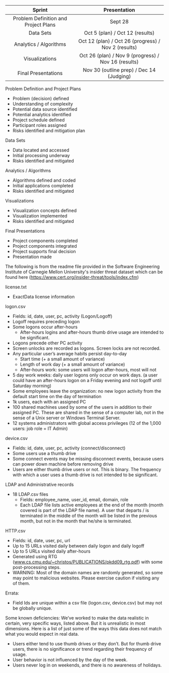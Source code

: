 
|                Sprint                |                     Presentation                    |
|:------------------------------------:|:---------------------------------------------------:|
| Problem Definition and Project Plans |                       Sept 28                       |
|               Data Sets              |           Oct 5 (plan) / Oct 12 (results)           |
|        Analytics / Algorithms        | Oct 12 (plan) / Oct 26 (progress) / Nov 2 (results) |
|            Visualizations            | Oct 26 (plan) / Nov 9 (progress) / Nov 16 (results) |
|          Final Presentations         |       Nov 30 (outline prep) / Dec 14 (Judging)      |

Problem Definition and Project Plans
* Problem (decision) defined
* Understanding of complexity
* Potential data source identified
* Potential analytics identified
* Project schedule defined
* Participant roles assigned
* Risks identified and mitigation plan

Data Sets
* Data located and accessed
* Initial processing underway
* Risks identified and mitigated

Analytics / Algorithms
* Algorithms defined and coded
* Initial applications completed
* Risks identified and mitigated

Visualizations
* Visualization concepts defined
* Visualization implemented
* Risks identified and mitigated

Final Presentations
* Project components completed
* Project components integrated
* Project supports final decision
* Presentation made


The following is from the readme file provided in the Software Engineering Institute of Carnegie Mellon University's insider threat dataset which can be found here (https://www.cert.org/insider-threat/tools/index.cfm)

license.txt
* ExactData license information

logon.csv
* Fields: id, date, user, pc, activity (Logon/Logoff)
* Logoff requires preceding logon
* Some logons occur after-hours
  - After-hours logins and after-hours thumb drive usage are intended to be significant.
* Logons precede other PC activity
* Screen unlocks are recorded as logons. Screen locks are not recorded.
* Any particular user’s average habits persist day-to-day
  - Start time (+ a small amount of variance)
  - Length of work day (+ a small amount of variance)
  - After-hours work: some users will logon after-hours, most will not
* 5 day work weeks: daily user logons only occur on work days.   (a user could have an after-hours logon on a Friday evening and not logoff until Saturday morning)
* Some employees leave the organization:  no new logon activity from the default start time on the day of termination
* 1k users, each with an assigned PC
* 100 shared machines used by some of the users in addition to their assigned PC. These are shared in the sense of a computer lab, not in the sense of a Unix server or Windows Terminal Server.
* 12 systems administrators with global access privileges (12 of the 1,000 users:  job role = IT Admin)

device.csv
* Fields: id, date, user, pc, activity (connect/disconnect)
* Some users use a thumb drive
* Some connect events may be missing disconnect events, because users can power down machine before removing drive
* Users are either thumb drive users or not. This is binary. The frequency with which a user uses a thumb drive is not intended to be significant.

LDAP and Administrative records
* 18 LDAP.csv files
  - Fields: employee_name, user_id, email, domain, role
  - Each LDAP file lists active employees at the end of the month (month covered is part of the LDAP file name).  A user that departs / is terminated in the middle of the month will be listed in the previous month, but not in the month that he/she is terminated.

HTTP.csv
* Fields: id, date, user, pc, url
* Up to 15 URLs visited daily between daily logon and daily logoff
* Up to 5 URLs visited daily after-hours
* Generated using RTG (www.cs.cmu.edu/~christos/PUBLICATIONS/pkdd09_rtg.pdf) with some post-processing steps.
* WARNING: Most of the domain names are randomly generated, so some may point to malicious websites. Please exercise caution if visiting any of them.


Errata:
* Field Ids are unique within a csv file (logon.csv, device.csv) but may not be globally unique.

Some known deficiencies:
We’ve worked to make the data realistic in certain, very specific ways, listed above. But it is unrealistic in most dimensions. Here is a list of just some of the ways this data does not match what you would expect in real data.
* Users either tend to use thumb drives or they don’t. But for thumb drive users, there is no significance or trend regarding their frequency of usage.
* User behavior is not influenced by the day of the week.
* Users never log in on weekends, and there is no awareness of holidays.
